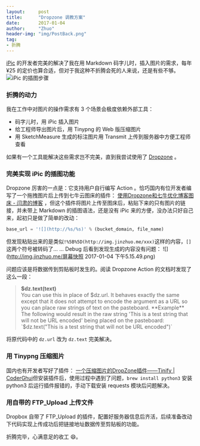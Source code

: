 ```yaml
---
layout:     post
title:      "Dropzone 调教方案"
date:       2017-01-04
author:     "Zhuo"
header-img: "img/PostBack.png"
tag:
- 折腾
---
```


[iPic](https://itunes.apple.com/cn/app/ipic-tu-chuang-shen-qi/id1101244278?mt=12&uo=4&at=10lJSw) 的开发者完美的解决了我在用 Markdown 码字儿时，插入图片的需求，每年 ¥25 的定价也算合适，但对于我这种不折腾会死的人来说，还是有些不够。  
![iPic 的插图步骤](http://img.jinzhuo.me/336000.gif)

### 折腾的动力
我在工作中对图片的操作需求有 3 个场景会极度依赖外部工具：  

* 码字儿时，用 iPic 插入图片
* 给工程师导出图片后，用 Tinypng 的 Web 版压缩图片
* 用 SketchMeasure 生成的标注图片用 Transmit 上传到服务器中方便工程师查看  

如果有一个工具能解决这些需求岂不完美，直到我尝试使用了 [Dropzone](https://aptonic.com) 。  

### 完美实现 iPic 的插图功能
Dropzone 厉害的一点是：它支持用户自行编写 Action 。恰巧国内有位开发者编写了一个拖拽图片后上传到七牛云图床的插件： [使用Dropzone和七牛优化博客图床 - 闫肃的博客](http://yansu.org/2015/01/10/use-dropzone-and-qiniu-to-store-blog-images.html) ，但这个插件将图片上传至图床后，粘贴下来的只有图片的链接，并未带上 Markdown 的插图语法，还是没有 iPic 来的方便，没办法只好自己来，起初只是做了简单的改动：  

``` python
base_url = '![](http://%s/%s)' % (bucket_domain, file_name)
```  

但发现粘贴出来的是类似`!%5B%5D(http://img.jinzhuo.me/xxx)`这样的内容，`[]`这两个符号被转码了... ... Debug 后看到发现生成的内容没有问题：
![](http://img.jinzhuo.me/屏幕快照 2017-01-04 下午5.15.49.png)

问题应该是将数据传到剪贴板时发生的。阅读 Dropzone Action 的文档时发现了这么一段：  

> **$dz.text(text)**  
You can use this in place of $dz.url. It behaves exactly the same except that it does not attempt to encode the argument as a URL so you can place raw strings of text on the pasteboard.  
**Example**  
The following would result in the raw string 'This is a test string that will not be URL encoded' being placed on the pasteboard:  
`$dz.text("This is a test string that will not be URL encoded")`

将原代码中的 `dz.url` 改为 `dz.text` 完美解决。

### 用 Tinypng 压缩图片
国内也有开发者写好了插件： [一个压缩图片的DropZone插件——Tinify | CoderGhui](https://ghui.me/post/2016/08/tinify/)但安装插件后，使用过程中遇到了问题，`brew install python3` 安装 python3 后运行插件报错的，手动下载安装 requests 模块后问题解决。

### 用自带的 FTP_Upload 上传文件
Dropbox 自带了 FTP_Upload 的插件，配置好服务器信息后齐活，后续准备改动下代码实现上传成功后把链接地址数据传至剪贴板的功能。

折腾完毕，心满意足的收工 😄。
